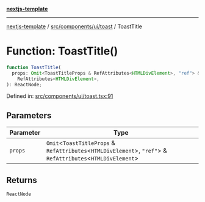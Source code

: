 [**nextjs-template**](../../../../../README.md)

---

[nextjs-template](../../../../../README.md) / [src/components/ui/toast](../README.md) / ToastTitle

# Function: ToastTitle()

```ts
function ToastTitle(
  props: Omit<ToastTitleProps & RefAttributes<HTMLDivElement>, "ref"> &
    RefAttributes<HTMLDivElement>,
): ReactNode;
```

Defined in: [src/components/ui/toast.tsx:91](https://github.com/Its-Satyajit/nextjs-template/blob/a020f2e64682696d16eea8be5c54d400aa09764e/src/components/ui/toast.tsx#L91)

## Parameters

| Parameter | Type                                                                                                             |
| --------- | ---------------------------------------------------------------------------------------------------------------- |
| `props`   | `Omit`\<`ToastTitleProps` & `RefAttributes`\<`HTMLDivElement`\>, `"ref"`\> & `RefAttributes`\<`HTMLDivElement`\> |

## Returns

`ReactNode`
